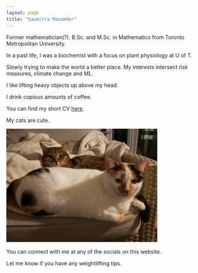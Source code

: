 ```yaml
---
layout: page
title: "Saumitra Mazumder"
---
```


Former mathematician(?). B.Sc. and M.Sc. in Mathematics from Toronto Metropolitan University.

In a past life, I was a biochemist with a focus on plant physiology at U of T. 

Slowly trying to make the world a better place. My interests intersect risk measures, climate change and ML.

I like lifting heavy objects up above my head.  

I drink copious amounts of coffee. 

You can find my short CV [here](/assets/SAMazumderWeb.pdf).

My cats are cute.

<img src="/assets/cats.jpg" width="400" height="300">

You can connect with me at any of the socials on this website. 

Let me know if you have any weightlifting tips. 
